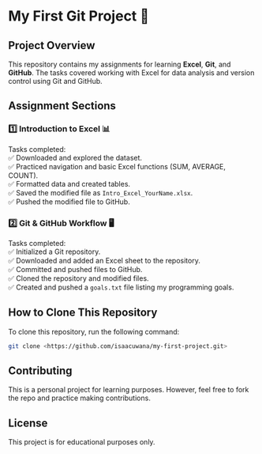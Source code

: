 # **My First Git Project 🚀**  

## **Project Overview**  
This repository contains my assignments for learning **Excel**, **Git**, and **GitHub**. The tasks covered working with Excel for data analysis and version control using Git and GitHub.  

## **Assignment Sections**  

### **1️⃣ Introduction to Excel 📊**  
Tasks completed:  
✅ Downloaded and explored the dataset.  
✅ Practiced navigation and basic Excel functions (SUM, AVERAGE, COUNT).  
✅ Formatted data and created tables.  
✅ Saved the modified file as `Intro_Excel_YourName.xlsx`.  
✅ Pushed the modified file to GitHub.  

### **2️⃣ Git & GitHub Workflow 🖥️**  
Tasks completed:  
✅ Initialized a Git repository.  
✅ Downloaded and added an Excel sheet to the repository.  
✅ Committed and pushed files to GitHub.  
✅ Cloned the repository and modified files.  
✅ Created and pushed a `goals.txt` file listing my programming goals.  
 

## **How to Clone This Repository**  
To clone this repository, run the following command:  
```sh
git clone <https://github.com/isaacuwana/my-first-project.git>
```

## **Contributing**  
This is a personal project for learning purposes. However, feel free to fork the repo and practice making contributions.  

## **License**  
This project is for educational purposes only.  
